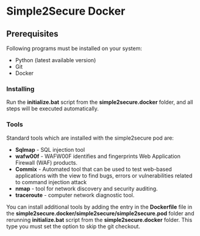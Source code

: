 # Simple2Secure Docker

## Prerequisites
Following programs must be installed on your system:

- Python (latest available version)
- Git
- Docker

### Installing

Run the **initialize.bat** script from the **simple2secure.docker** folder,
and all steps will be executed automatically.

### Tools
Standard tools which are installed with the simple2secure pod are:
  - **Sqlmap** - SQL injection tool
  - **wafw00f** - WAFW00F identifies and fingerprints Web Application Firewall
    (WAF) products.
  - **Commix** - Automated tool that can be used to test web-based applications
  with the view to find bugs, errors or vulnerabilities related to command
  injection attack
  - **nmap** - tool for network discovery and security auditing.
  - **traceroute** - computer network diagnostic tool.


You can install additional tools by adding the entry in the
**Dockerfile** file in the **simple2secure.docker/simple2secure/simple2secure.pod**
folder and rerunning **initialize.bat** script from the **simple2secure.docker**
folder. This type you must set the option to skip the git checkout.
